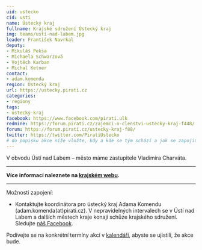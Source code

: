 ```yaml
---
uid: ustecko
cid: usti
name: Ústecký kraj
fullname: Krajské sdružení Ústecký kraj
img: teams/usti-nad-labem.jpg
leader: František Navrkal
deputy:
- Mikuláš Peksa
- Michaela Schwarzová
- Vojtěch Karban
- Michal Ketner
contact:
- adam.komenda
region: Ústecký kraj
url: https://ustecky.pirati.cz
categories:
- regiony
tags:
- ústecký-kraj 
facebook: https://www.facebook.com/pirati.ulk
redmine: https://forum.pirati.cz/zajemci-o-clenstvi-ustecky-kraj-f448/
forum: https://forum.pirati.cz/ustecky-kraj-f88/
twitter: https://twitter.com/PiratiUstecko
# do popisku akce níže vložte, kdy a kde se tým schází a jak se zapojit
---
```


V obvodu Ústí nad Labem – město máme zastupitele Vladimíra Charváta.

---
**Více informací naleznete na [krajském webu](https://ustecky.pirati.cz).**

---

Možnosti zapojení:

* Kontaktujte koordinátora pro ústecký kraj Adama Komendu (adam.komenda(аt)рirati.cz). V nepravidelných intervalech se v Ústí nad Labem a dalších městech kraje konají schůze krajského sdružení. Sledujte [náš Facebook](https://www.facebook.com/pg/pirati.ulk/events/).

Podívejte se na konkrétní termíny akcí v [kalendáři](https://calendar.google.com/calendar/embed?src=uskpirati%40gmail.com&ctz=Europe%2FPrague),
abyste se ujistili, že akce bude.
